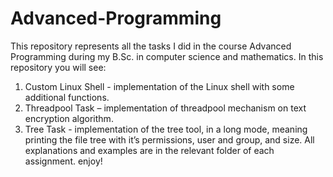 # Advanced-Programming
This repository represents all the tasks I did in the course Advanced Programming during my B.Sc. in computer science and mathematics. 
In this repository you will see: 
1. Custom Linux Shell - implementation of the Linux shell with some additional functions. 
2. Threadpool Task – implementation of threadpool mechanism on text encryption algorithm. 
3. Tree Task - implementation of the tree tool, in a long mode, meaning printing the file tree with it’s permissions, user and group, and size. 
All explanations and examples are in the relevant folder of each assignment.
enjoy!
